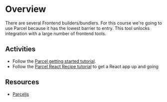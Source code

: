 # Overview

There are several Frontend builders/bundlers. For this course we're going to use Parcel because it has the lowest barrier to entry. This tool unlocks integration with a large number of frontend tools.

## Activities

- Follow the [Parcel getting started tutorial](https://parceljs.org/getting-started/webapp/).
- Follow the [Parcel React Recipe tutorial](https://parceljs.org/recipes/react/) to get a React app up and going

## Resources

- [Parceljs](https://parceljs.org/)
